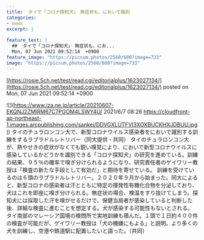 ```yaml
---
title:  タイで「コロナ探知犬」　無症状も、においで識別  
categories:
- news
excerpt: |
  
feature_text: |
  ##  タイで「コロナ探知犬」　無症状も、にお...
  Mon, 07 Jun 2021 09:52:14  +0900
feature_image: "https://picsum.photos/2560/600?image=733"
image: "https://picsum.photos/2560/600?image=733"
---
```


[https://rosie.5ch.net/test/read.cgi/editorialplus/1623027134/](https://rosie.5ch.net/test/read.cgi/editorialplus/1623027134/)
posted on Mon, 07 Jun 2021 09:52:14  +0900

<!--more-->

![](https://www.iza.ne.jp/article/20210607-EKQNJ2ZMIRM67C7PGOM4LSWY4U/ 2021/6/7 08:26 [https://cloudfront-ap-northeast-1.images.arcpublishing.com/sankei/DDVGXLUTFVI3XOXBUCKHXJDBUU.jpg)](https://cloudfront-ap-northeast-1.images.arcpublishing.com/sankei/DDVGXLUTFVI3XOXBUCKHXJDBUU.jpg)) タイのチュラロンコン大で、新型コロナウイルス感染者をにおいで識別する訓練をするラブラドルレトリバー（同大提供・共同） タイのチュラロンコン大が、熱やせきの症状がなくても鋭い嗅覚により、においで新型コロナウイルスに感染しているかどうかを識別できる「コロナ探知犬」の研究を進めている。訓練の結果、９５％の確率で嗅ぎ分けられるようになり、研究責任者のゲイワリー教授は「検査の新たな手段として有効だ」と期待を寄せている。 訓練を受けているのは６頭のラブラドルレトリバー。２０２０年９月から始まった。同大によると、新型コロナの感染者は汗とともに特定の揮発性有機化合物を分泌しており、犬はこれを即座に嗅ぎ分けられる。無症状の場合、検温をすり抜けてしまう。探知犬には採取した汗を嗅がせるだけで、保健当局者が感染していると判断した後、詳細な検査に進むことを想定する。犬が感染する可能性もないとされる。 タイ南部のマレーシア国境の検問所で実地訓練も積んだ。１頭で１日約４００件の検査が可能だが、ゲイワリー教授は「犬の機嫌にもよる」と説明。より多くの犬を訓練し、空港や鉄道駅に配置したいと語った。（共同）
